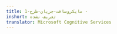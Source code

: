 ```yaml
---
title: مایکروسافت-جریان-طرح-1 -
inshort: تعریف نشده
translator: Microsoft Cognitive Services
---
```




